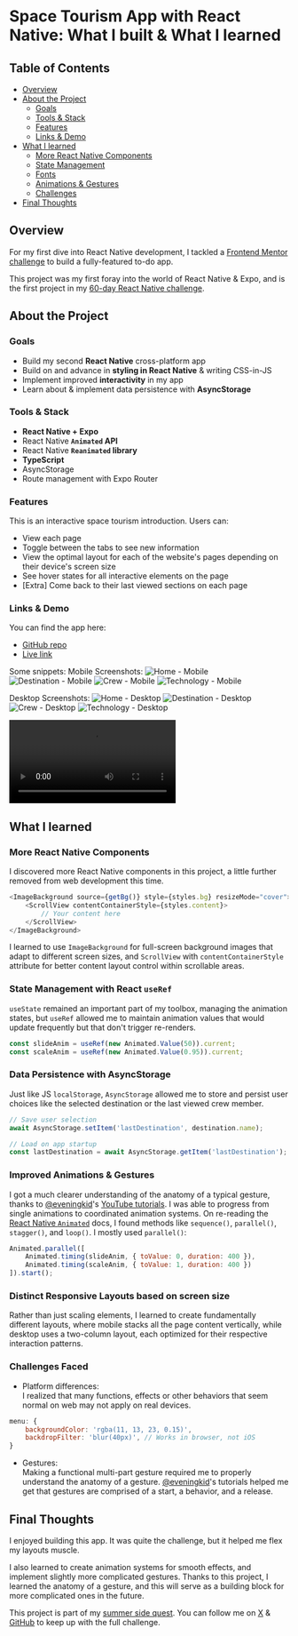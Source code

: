 # Space Tourism App with React Native: What I built & What I learned

## Table of Contents
- [Overview](#overview)
- [About the Project](#about-the-project)
    - [Goals](#goals)
    - [Tools & Stack](#tools--stack)
    - [Features](#features)
    - [Links & Demo](#links--demo)
- [What I learned](#what-i-learned)
    - [More React Native Components](#react-native-components)
    - [State Management](#state-management-with-react-usestate)
    - [Fonts](#using-custom-fonts)
    - [Animations & Gestures](#animations--gestures)
    - [Challenges](#challenges-faced)
- [Final Thoughts](#final-thoughts)

## Overview

For my first dive into React Native development, I tackled a [Frontend Mentor challenge](https://www.frontendmentor.io/challenges/todo-app-Su1_KokOW) to build a fully-featured to-do app.

This project was my first foray into the world of React Native & Expo, and is the first project in my [60-day React Native challenge](https://github.com/akcumeh/rn-60d/blob/main/projects.md).


## About the Project

### Goals

- Build my second **React Native** cross-platform app
- Build on and advance in **styling in React Native** & writing CSS-in-JS
- Implement improved **interactivity** in my app
- Learn about & implement data persistence with **AsyncStorage**

### Tools & Stack

- **React Native + Expo**
- React Native **`Animated` API**
- React Native **`Reanimated` library**
- **TypeScript**
- AsyncStorage
- Route management with Expo Router

### Features

This is an interactive space tourism introduction. Users can:

- View each page
- Toggle between the tabs to see new information
- View the optimal layout for each of the website's pages depending on their device's screen size
- See hover states for all interactive elements on the page
- [Extra] Come back to their last viewed sections on each page

### Links & Demo
You can find the app here:
- [GitHub repo](https://github.com/akcumeh/13-rn-space-tourism)
- [Live link](https://space-tourism-rn.netlify.app)

Some snippets:
Mobile Screenshots:
![Home - Mobile](../assets/images/13sta-ss-01.jpg)
![Destination - Mobile](../assets/images/13sta-ss-02.jpg)
![Crew - Mobile](../assets/images/13sta-ss-03.jpg)
![Technology - Mobile](../assets/images/13sta-ss-04.jpg)

Desktop Screenshots:
![Home - Desktop](../assets/images/13sta-ss-d-01.png)
![Destination - Desktop](../assets/images/13sta-ss-d-02.png)
![Crew - Desktop](../assets/images/13sta-ss-d-03.png)
![Technology - Desktop](../assets/images/13sta-ss-d-04.png)

![Demo video](https://github.com/akcumeh/rn-60d/blob/main/assets/videos/13sta-demo-video.mp4)

## What I learned

### More React Native **Components**

I discovered more React Native components in this project, a little further removed from web development this time.

```js
<ImageBackground source={getBg()} style={styles.bg} resizeMode="cover">
    <ScrollView contentContainerStyle={styles.content}>
        // Your content here
    </ScrollView>
</ImageBackground>
```

I learned to use `ImageBackground` for full-screen background images that adapt to different screen sizes, and `ScrollView` with `contentContainerStyle` attribute for better content layout control within scrollable areas.


### State Management with React **`useRef`**

`useState` remained an important part of my toolbox, managing the animation states, but `useRef` allowed me to maintain animation values that would update frequently but that don't trigger re-renders.

```js
const slideAnim = useRef(new Animated.Value(50)).current;
const scaleAnim = useRef(new Animated.Value(0.95)).current;
```


### Data Persistence with **AsyncStorage**

Just like JS `localStorage`, `AsyncStorage` allowed me to store and persist user choices like the selected destination or the last viewed crew member.

```js
// Save user selection
await AsyncStorage.setItem('lastDestination', destination.name);

// Load on app startup
const lastDestination = await AsyncStorage.getItem('lastDestination');
```


### Improved Animations & Gestures

I got a much clearer understanding of the anatomy of a typical gesture, thanks to [@eveningkid](https://x.com/eveningkid)'s [YouTube tutorials](https://youtube.com/playlist?list=PLiVL41zTt2lIIdZvWBwzoCjOb84DKtOX6&si=Sc8Z-qLxfwrcaJlY). I was able to progress from single animations to coordinated animation systems. On re-reading the [React Native `Animated`](https://reactnative.dev/docs/animated) docs, I found methods like `sequence()`, `parallel()`, `stagger()`, and `loop()`. I mostly used `parallel()`:

```js
Animated.parallel([
    Animated.timing(slideAnim, { toValue: 0, duration: 400 }),
    Animated.timing(scaleAnim, { toValue: 1, duration: 400 })
]).start();
```


### Distinct Responsive Layouts based on screen size

Rather than just scaling elements, I learned to create fundamentally different layouts, where mobile stacks all the page content vertically, while desktop uses a two-column layout, each optimized for their respective interaction patterns.


### Challenges Faced

- Platform differences:
\
I realized that many functions, effects or other behaviors that seem normal on web may not apply on real devices.

```js
menu: {
    backgroundColor: 'rgba(11, 13, 23, 0.15)',
    backdropFilter: 'blur(40px)', // Works in browser, not iOS
}
```

- Gestures:
\
Making a functional multi-part gesture required me to properly understand the anatomy of a gesture. [@eveningkid](https://x.com/eveningkid)'s tutorials helped me get that gestures are comprised of a start, a behavior, and a release.

## Final Thoughts
I enjoyed building this app. It was quite the challenge, but it helped me flex my layouts muscle.

I also learned to create animation systems for smooth effects, and implement slightly more complicated gestures. Thanks to this project, I learned the anatomy of a gesture, and this will serve as a building block for more complicated ones in the future.

This project is part of my [summer side quest](https://x.com/akcumeh/status/1951328182617120795).
You can follow me on [X](https://x.com/akcumeh) & [GitHub](https://github.com/akcumeh) to keep up with the full challenge.